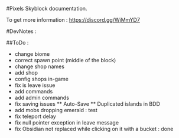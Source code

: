 #Pixels Skyblock documentation.

To get more information : https://discord.gg/WjMmYD7

#DevNotes :

##ToDo :

* change biome
* correct spawn point (middle of the block)
* change shop names
* add shop
* config shops in-game
* fix is leave issue
* add commands
* add admin commands
* fix saving issues
** Auto-Save
** Duplicated islands in BDD
* add mobs dropping emerald : test
* fix teleport delay
* fix null pointer exception in leave message
* fix Obsidian not replaced while clicking on it with a bucket : done

